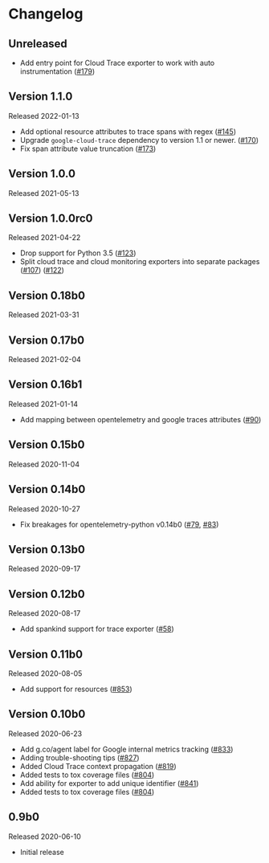 # Changelog

## Unreleased

- Add entry point for Cloud Trace exporter to work with auto instrumentation
  ([#179](https://github.com/GoogleCloudPlatform/opentelemetry-operations-python/pull/179))

## Version 1.1.0

Released 2022-01-13

- Add optional resource attributes to trace spans with regex
  ([#145](https://github.com/GoogleCloudPlatform/opentelemetry-operations-python/pull/145))
- Upgrade `google-cloud-trace` dependency to version 1.1 or newer.
  ([#170](https://github.com/GoogleCloudPlatform/opentelemetry-operations-python/pull/170))
- Fix span attribute value truncation
  ([#173](https://github.com/GoogleCloudPlatform/opentelemetry-operations-python/pull/173))

## Version 1.0.0

Released 2021-05-13

## Version 1.0.0rc0

Released 2021-04-22

- Drop support for Python 3.5
  ([#123](https://github.com/GoogleCloudPlatform/opentelemetry-operations-python/pull/123))
- Split cloud trace and cloud monitoring exporters into separate packages
  ([#107](https://github.com/GoogleCloudPlatform/opentelemetry-operations-python/pull/107))
  ([#122](https://github.com/GoogleCloudPlatform/opentelemetry-operations-python/pull/122))

## Version 0.18b0

Released 2021-03-31

## Version 0.17b0

Released 2021-02-04

## Version 0.16b1

Released 2021-01-14

- Add mapping between opentelemetry and google traces attributes
  ([#90](https://github.com/GoogleCloudPlatform/opentelemetry-operations-python/pull/90))

## Version 0.15b0

Released 2020-11-04

## Version 0.14b0

Released 2020-10-27

- Fix breakages for opentelemetry-python v0.14b0
  ([#79](https://github.com/GoogleCloudPlatform/opentelemetry-operations-python/pull/79),
  [#83](https://github.com/GoogleCloudPlatform/opentelemetry-operations-python/pull/83))

## Version 0.13b0

Released 2020-09-17

## Version 0.12b0

Released 2020-08-17

- Add spankind support for trace exporter
  ([#58](https://github.com/GoogleCloudPlatform/opentelemetry-operations-python/pull/58))

## Version 0.11b0

Released 2020-08-05

- Add support for resources
  ([#853](https://github.com/open-telemetry/opentelemetry-python/pull/853))

## Version 0.10b0

Released 2020-06-23

- Add g.co/agent label for Google internal metrics tracking
  ([#833](https://github.com/open-telemetry/opentelemetry-python/pull/833))
- Adding trouble-shooting tips
  ([#827](https://github.com/open-telemetry/opentelemetry-python/pull/827))
- Added Cloud Trace context propagation
  ([#819](https://github.com/open-telemetry/opentelemetry-python/pull/819))
- Added tests to tox coverage files
  ([#804](https://github.com/open-telemetry/opentelemetry-python/pull/804))
- Add ability for exporter to add unique identifier
  ([#841](https://github.com/open-telemetry/opentelemetry-python/pull/841))
- Added tests to tox coverage files
  ([#804](https://github.com/open-telemetry/opentelemetry-python/pull/804))

## 0.9b0

Released 2020-06-10

- Initial release
